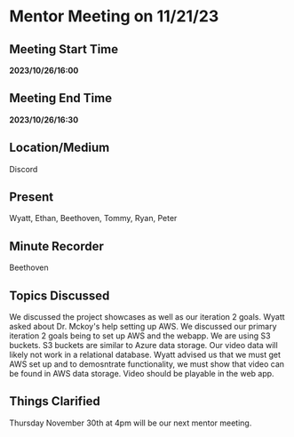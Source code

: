 # Mentor Meeting on 11/21/23
## Meeting Start Time
**2023/10/26/16:00**
## Meeting End Time
**2023/10/26/16:30**
## Location/Medium
Discord
## Present
Wyatt, Ethan, Beethoven, Tommy, Ryan, Peter
## Minute Recorder
Beethoven
## Topics Discussed
We discussed the project showcases as well as our iteration 2 goals. Wyatt asked about Dr. Mckoy's help setting up AWS. We discussed our primary iteration 2 goals being to set up AWS and the webapp. We are using S3 buckets. S3 buckets are similar to Azure data storage. Our video data will likely not work in a relational database. Wyatt advised us that we must get AWS set up and to demosntrate functionality, we must show that video can be found in AWS data storage. Video should be playable in the web app. 
## Things Clarified 
Thursday November 30th at 4pm will be our next mentor meeting. 
